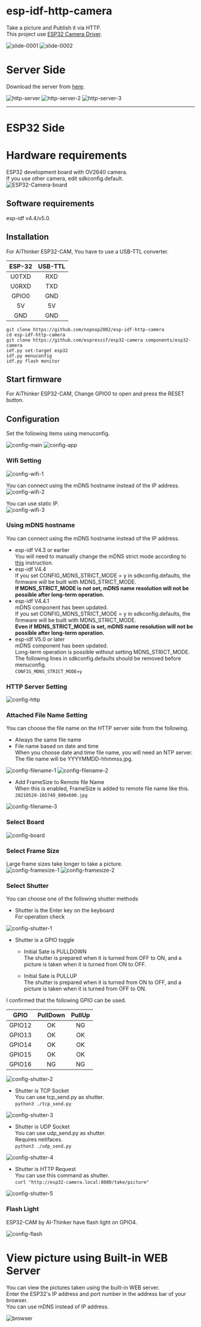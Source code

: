 # esp-idf-http-camera
Take a picture and Publish it via HTTP.   
This project use [ESP32 Camera Driver](https://github.com/espressif/esp32-camera).

![slide-0001](https://user-images.githubusercontent.com/6020549/119491922-7a092e00-bd99-11eb-8260-a52e9f5bddc2.jpg)
![slide-0002](https://user-images.githubusercontent.com/6020549/119491927-7bd2f180-bd99-11eb-88aa-a4c4c9ab6c84.jpg)

# Server Side
Download the server from [here](https://github.com/nopnop2002/multipart-upload-server).

![http-server](https://user-images.githubusercontent.com/6020549/119244044-79a94100-bba7-11eb-8b03-e25e78fc310a.jpg)
![http-server-2](https://user-images.githubusercontent.com/6020549/119245826-2808b280-bbb7-11eb-81f1-87bf00f88e41.jpg)
![http-server-3](https://user-images.githubusercontent.com/6020549/119248815-a886dd80-bbce-11eb-8974-68f26d08ed3b.jpg)

---

# ESP32 Side

# Hardware requirements
ESP32 development board with OV2640 camera.   
If you use other camera, edit sdkconfig.default.   
![ESP32-Camera-board](https://user-images.githubusercontent.com/6020549/198520670-27ea9bd1-71d8-438f-be58-8516154be4af.JPG)

## Software requirements
esp-idf v4.4/v5.0.   


## Installation
For AiThinker ESP32-CAM, You have to use a USB-TTL converter.   

|ESP-32|USB-TTL|
|:-:|:-:|
|U0TXD|RXD|
|U0RXD|TXD|
|GPIO0|GND|
|5V|5V|
|GND|GND|


```
git clone https://github.com/nopnop2002/esp-idf-http-camera
cd esp-idf-http-camera
git clone https://github.com/espressif/esp32-camera components/esp32-camera
idf.py set-target esp32
idf.py menuconfig
idf.py flash monitor
```

## Start firmware
For AiThinker ESP32-CAM, Change GPIO0 to open and press the RESET button.

## Configuration
Set the following items using menuconfig.

![config-main](https://user-images.githubusercontent.com/6020549/66692052-c17e9b80-ecd5-11e9-8316-075350ceb2e9.jpg)
![config-app](https://user-images.githubusercontent.com/6020549/200204471-35b658fc-40b7-47aa-b0ba-86979049eba4.jpg)

### Wifi Setting

![config-wifi-1](https://user-images.githubusercontent.com/6020549/119243503-529c4080-bba2-11eb-92c5-b59f66f9fea6.jpg)

You can connect using the mDNS hostname instead of the IP address.   
![config-wifi-2](https://user-images.githubusercontent.com/6020549/119243504-5334d700-bba2-11eb-8c77-f958251d8611.jpg)

You can use static IP.   
![config-wifi-3](https://user-images.githubusercontent.com/6020549/119243505-5334d700-bba2-11eb-9677-47cb6d1f9536.jpg)

### Using mDNS hostname
You can connect using the mDNS hostname instead of the IP address.   
- esp-idf V4.3 or earlier   
 You will need to manually change the mDNS strict mode according to [this](https://github.com/espressif/esp-idf/issues/6190) instruction.   
- esp-idf V4.4  
 If you set CONFIG_MDNS_STRICT_MODE = y in sdkconfig.defaults, the firmware will be built with MDNS_STRICT_MODE.   
 __If MDNS_STRICT_MODE is not set, mDNS name resolution will not be possible after long-term operation.__   
- esp-idf V4.4.1   
 mDNS component has been updated.   
 If you set CONFIG_MDNS_STRICT_MODE = y in sdkconfig.defaults, the firmware will be built with MDNS_STRICT_MODE.   
 __Even if MDNS_STRICT_MODE is set, mDNS name resolution will not be possible after long-term operation.__   
- esp-idf V5.0 or later   
 mDNS component has been updated.   
 Long-term operation is possible without setting MDNS_STRICT_MODE.   
 The following lines in sdkconfig.defaults should be removed before menuconfig.   
 ```CONFIG_MDNS_STRICT_MODE=y```

### HTTP Server Setting

![config-http](https://user-images.githubusercontent.com/6020549/183002951-42e79610-eccf-4c8b-a03f-b6c5a9679bc2.jpg)

### Attached File Name Setting

You can choose the file name on the HTTP server side from the following.   
- Always the same file name   
- File name based on date and time   
When you choose date and time file name, you will need an NTP server.   
The file name will be YYYYMMDD-hhmmss.jpg.   

![config-filename-1](https://user-images.githubusercontent.com/6020549/119243498-5203aa00-bba2-11eb-87d5-053636dbb85a.jpg)
![config-filename-2](https://user-images.githubusercontent.com/6020549/119243499-5203aa00-bba2-11eb-8c0f-6bb42d125d64.jpg)

- Add FrameSize to Remote file Name   
When this is enabled, FrameSize is added to remote file name like this.   
`20210520-165740_800x600.jpg`   

![config-filename-3](https://user-images.githubusercontent.com/6020549/119243501-529c4080-bba2-11eb-8ba4-85cdd764b0fc.jpg)


### Select Board
![config-board](https://user-images.githubusercontent.com/6020549/200204500-d5508753-7a80-4fe2-a11d-e69664ec509d.jpg)


### Select Frame Size
Large frame sizes take longer to take a picture.   
![config-framesize-1](https://user-images.githubusercontent.com/6020549/118947689-8bfe6180-b992-11eb-8657-b4e86d3acc70.jpg)
![config-framesize-2](https://user-images.githubusercontent.com/6020549/118947692-8d2f8e80-b992-11eb-9caa-1f6b6cb2210e.jpg)

### Select Shutter

You can choose one of the following shutter methods

- Shutter is the Enter key on the keyboard   
For operation check

![config-shutter-1](https://user-images.githubusercontent.com/6020549/99890068-db432e00-2c9e-11eb-84e2-4e6c5f05fb7a.jpg)

- Shutter is a GPIO toggle   

  - Initial Sate is PULLDOWN   
The shutter is prepared when it is turned from OFF to ON, and a picture is taken when it is turned from ON to OFF.   

  - Initial Sate is PULLUP   
The shutter is prepared when it is turned from ON to OFF, and a picture is taken when it is turned from OFF to ON.   

I confirmed that the following GPIO can be used.   

|GPIO|PullDown|PullUp|
|:-:|:-:|:-:|
|GPIO12|OK|NG|
|GPIO13|OK|OK|
|GPIO14|OK|OK|
|GPIO15|OK|OK|
|GPIO16|NG|NG|

![config-shutter-2](https://user-images.githubusercontent.com/6020549/99897437-d2714d00-2cdc-11eb-8e59-c8bf4ef25d62.jpg)

- Shutter is TCP Socket   
You can use tcp_send.py as shutter.   
`python3 ./tcp_send.py`

![config-shutter-3](https://user-images.githubusercontent.com/6020549/99890070-dc745b00-2c9e-11eb-9ae8-45ac11db5db5.jpg)

- Shutter is UDP Socket   
You can use udp_send.py as shutter.   
Requires netifaces.   
`python3 ./udp_send.py`

![config-shutter-4](https://user-images.githubusercontent.com/6020549/99889941-658a9280-2c9d-11eb-8bc7-06f2b67af3cb.jpg)

- Shutter is HTTP Request   
You can use this command as shutter.   
`curl "http://esp32-camera.local:8080/take/picture"`

![config-shutter-5](https://user-images.githubusercontent.com/6020549/193444800-ed7ac318-307d-4c12-baec-9b32b98df77c.jpg)


### Flash Light

ESP32-CAM by AI-Thinker have flash light on GPIO4.

![config-flash](https://user-images.githubusercontent.com/6020549/99890190-0b3f0100-2ca0-11eb-94c6-ba7e2cfe1727.jpg)


# View picture using Built-in WEB Server
You can view the pictures taken using the built-in WEB server.   
Enter the ESP32's IP address and port number in the address bar of your browser.   
You can use mDNS instead of IP address.   

![browser](https://user-images.githubusercontent.com/6020549/124227364-837a7880-db45-11eb-9d8b-fa15c676adac.jpg)
